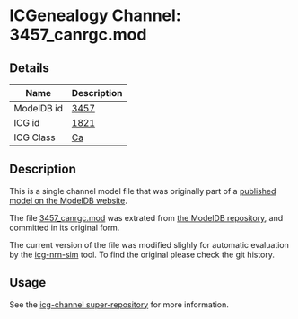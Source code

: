 # ICGenealogy Channel: 3457\_canrgc.mod

## Details

Name | Description
---- | -----------
ModelDB id | [3457](http://senselab.med.yale.edu/ModelDB/ShowModel.cshtml?model=3457)
ICG id | [1821](http://icg.neurotheory.ox.ac.uk/channels/3/1821)
ICG Class | [Ca](http://icg.neurotheory.ox.ac.uk/channels/3)

## Description

This is a single channel model file that was originally part of a [published model on the ModelDB website](http://senselab.med.yale.edu/ModelDB/ShowModel.cshtml?model=3457).


The file [3457\_canrgc.mod](3457_canrgc.mod) was extrated from [the ModelDB repository](http://senselab.med.yale.edu/ModelDB/ShowModel.cshtml?model=3457), and committed in its original form.

The current version of the file was modified slighly for automatic evaluation by the [icg-nrn-sim](https://github.com/icgenealogy/icg-nrn-sim) tool. To find the original please check the git history.


## Usage

See the [icg-channel super-repository](https://github.com/icgenealogy/icg-channels) for more information.